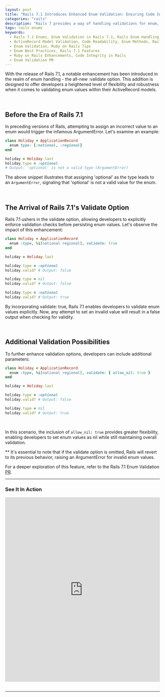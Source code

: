 ```yaml
---
layout: post
title: "Rails 7.1 Introduces Enhanced Enum Validation: Ensuring Code Integrity"
categories: "rails"
description: "Rails 7 provides a way of handling validations for enum, makes it better than before."
tags: rails enums
keywords:
  - Rails 7.1 Enums, Enum Validation in Rails 7.1, Rails Enum Handling
  - ActiveRecord Model Validation, Code Readability, Enum Methods, Rails Development Updates
  - Enum Validation, Ruby on Rails Tips
  - Enum Best Practices, Rails 7.1 Features
  - Ruby on Rails Enhancements, Code Integrity in Rails
  - Enum Validation PR
---
```


With the release of Rails 7.1, a notable enhancement has been introduced in the realm of enum handling - the all-new :validate option. This addition is designed to offer developers a heightened level of flexibility and robustness when it comes to validating enum values within their ActiveRecord models.

<br/>

## Before the Era of Rails 7.1

In preceding versions of Rails, attempting to assign an incorrect value to an enum would trigger the infamous ArgumentError. Let's examine an example:

```ruby
class Holiday < ApplicationRecord
  enum type: [:national, :regional]
end

holiday = Holiday.last
holiday.type = :optional
# Output: 'optional' is not a valid type (ArgumentError)
```

The above snippet illustrates that assigning 'optional' as the type leads to an `ArgumentError`, signaling that 'optional' is not a valid value for the enum.

<br/>

## The Arrival of Rails 7.1's Validate Option

Rails 7.1 ushers in the validate option, allowing developers to explicitly enforce validation checks before persisting enum values. Let's observe the impact of this enhancement:

```ruby
class Holiday < ApplicationRecord
  enum :type, %i[national regional], validate: true
end

holiday = Holiday.last

holiday.type = :optional
holiday.valid? # Output: false

holiday.type = nil
holiday.valid? # Output: false

holiday.type = :national
holiday.valid? # Output: true

```

By incorporating validate: true, Rails 7.1 enables developers to validate enum values explicitly. Now, any attempt to set an invalid value will result in a false output when checking for validity.

<br/>

## Additional Validation Possibilities

To further enhance validation options, developers can include additional parameters:

```ruby
class Holiday < ApplicationRecord
  enum :type, %i[national regional], validate: { allow_nil: true }
end

holiday = Holiday.last

holiday.type = :optional
holiday.valid? # Output: false

holiday.type = nil
holiday.valid? # Output: true

```

<br/>

In this scenario, the inclusion of `allow_nil: true` provides greater flexibility, enabling developers to set enum values as nil while still maintaining overall validation.

** It's essential to note that if the validate option is omitted, Rails will revert to its previous behavior, raising an ArgumentError for invalid enum values.

For a deeper exploration of this feature, refer to the Rails 7.1 Enum Validation [PR](https://github.com/rails/rails/pull/49100).

<hr/>

### See It In Action
<div class="text-center">
  <iframe width="100%" height="600" src="https://www.youtube.com/embed/LOlMF4_EUCk" title="Unlocking Rails 7 1: Mastering Enum Validation in Under 60 Seconds" frameborder="0" allow="accelerometer; autoplay; clipboard-write; encrypted-media; gyroscope; picture-in-picture; web-share" allowfullscreen></iframe>
</div>
<br/>
<hr/>

